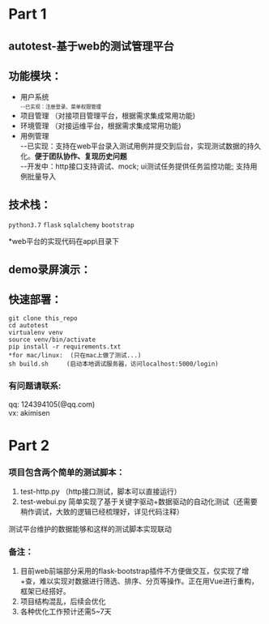 # Part 1 
## autotest-基于web的测试管理平台
## 功能模块：

 *   用户系统 <br>
  <font size=1>--已实现：注册登录、菜单权限管理 </font>
 *   项目管理
  （对接项目管理平台，根据需求集成常用功能)
 *   环境管理
  （对接运维平台，根据需求集成常用功能)
 *   用例管理  <br>
 --已实现：支持在web平台录入测试用例并提交到后台，实现测试数据的持久化。**便于团队协作、复现历史问题** <br>
 --开发中：http接口支持调试、mock; ui测试任务提供任务监控功能; 支持用例批量导入 <br>

## 技术栈：
`python3.7` `flask` `sqlalchemy` `bootstrap`

*web平台的实现代码在app\目录下
## demo录屏演示：

## 快速部署：
```
git clone this_repo
cd autotest
virtualenv venv
source venv/bin/activate  
pip install -r requirements.txt
*for mac/linux:  (只在mac上做了测试...)
sh build.sh     (启动本地调试服务器，访问localhost:5000/login)
```
### 有问题请联系: 
  qq: 124394105(@qq.com) <br>
  vx: akimisen <br>

# Part 2

### 项目包含两个简单的测试脚本：

1. test-http.py  （http接口测试，脚本可以直接运行）
2. test-webui.py 简单实现了基于关键字驱动+数据驱动的自动化测试（还需要稍作调试，大致的逻辑已经梳理好，详见代码注释）<br>

测试平台维护的数据能够和这样的测试脚本实现联动

### 备注：

1. 目前web前端部分采用的flask-bootstrap插件不方便做交互，仅实现了增+查，难以实现对数据进行筛选、排序、分页等操作。正在用Vue进行重构，框架已经搭好。
2. 项目结构混乱，后续会优化
3. 各种优化工作预计还需5~7天
